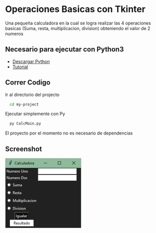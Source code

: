 # Operaciones Basicas con Tkinter

Una pequeña calculadora en la cual se logra realizar las 4 operaciones basicas
(Suma, resta, multiplicacion, division) obteniendo el valor de 2 numeros
## Necesario para ejecutar con Python3

- [Descargar Python](https://www.python.org/downloads/)
- [Tutorial](https://www.youtube.com/watch?v=BNcpRwxH8So)

## Correr Codigo

Ir al directorio del projecto

```bash
  cd my-project
```

Ejecutar simplemente con Py

```bash
  py CalcMain.py
```

El proyecto por el momento no es necesario de dependencias


  
## Screenshot

![App Screenshot](https://github.com/OctavioBenjamin/Calculadora-Tk-Py/blob/main/Screenshot_1.jpg)

  
